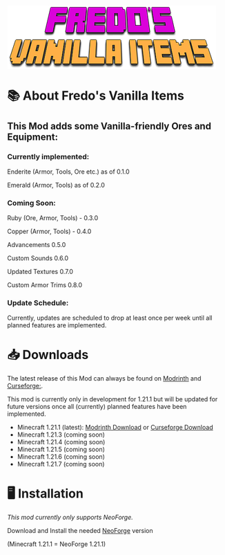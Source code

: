 
<img src="src/main/resources/FredosVanillaItems-Icon.png">

📚 About Fredo's Vanilla Items
=======
## This Mod adds some Vanilla-friendly Ores and Equipment:

### Currently implemented:

Enderite (Armor, Tools, Ore etc.) as of 0.1.0

Emerald (Armor, Tools) as of 0.2.0

### Coming Soon:

Ruby (Ore, Armor, Tools) - 0.3.0

Copper (Armor, Tools) - 0.4.0

Advancements 0.5.0

Custom Sounds 0.6.0

Updated Textures 0.7.0

Custom Armor Trims 0.8.0

### Update Schedule:
Currently, updates are scheduled to drop at least
once per week until all planned features are implemented.


📥 Downloads
=======

The latest release of this Mod can always be found on
[Modrinth](https://modrinth.com/mod/fredos-vanilla-items) and [Curseforge:](https://www.curseforge.com/minecraft/mc-mods/fredos-ores-armors-and-tools-neoforge).

This mod is currently only in development for 1.21.1 but will be updated for future versions once all (currently) planned features have been implemented.

- Minecraft 1.21.1 (latest): [Modrinth Download](https://modrinth.com/mod/fredos-vanilla-items/version/0.2.0) or [Curseforge Download](https://www.curseforge.com/minecraft/mc-mods/fredos-ores-armors-and-tools-neoforge/files/6790927)
- Minecraft 1.21.3 (coming soon)
- Minecraft 1.21.4 (coming soon)
- Minecraft 1.21.5 (coming soon)
- Minecraft 1.21.6 (coming soon)
- Minecraft 1.21.7 (coming soon)

🖥️ Installation
============
_This mod currently only supports NeoForge._

Download and Install the needed [NeoForge](https://neoforged.net) version 

(Minecraft 1.21.1 = NeoForge 1.21.1)

